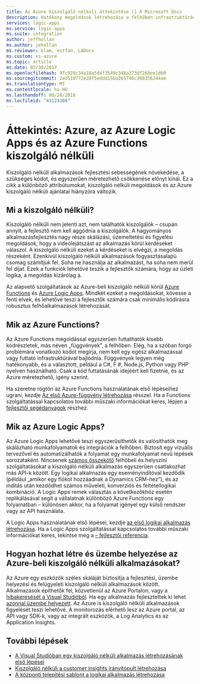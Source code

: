 ```yaml
---
title: Az Azure kiszolgáló nélküli áttekintése |} A Microsoft Docs
description: Hatékony megoldások létrehozása a felhőben infrastruktúrával bajlódnia
services: logic-apps
ms.service: logic-apps
ms.suite: integration
author: jeffhollan
ms.author: jehollan
ms.reviewer: klam, estfan, LADocs
ms.custom: vs-azure
ms.topic: article
ms.date: 03/30/2017
ms.openlocfilehash: 97c928c34a18a5d4f3549c348a273df268ee1db0
ms.sourcegitcommit: 2ad510772e28f5eddd15ba265746c368356244ae
ms.translationtype: MT
ms.contentlocale: hu-HU
ms.lasthandoff: 08/28/2018
ms.locfileid: "43123308"
---
```

# <a name="overview-azure-serverless-with-azure-logic-apps-and-azure-functions"></a>Áttekintés: Azure, az Azure Logic Apps és az Azure Functions kiszolgáló nélküli

Kiszolgáló nélküli alkalmazások fejlesztési sebességének növekedése, a szükséges kódot, és egyszerűen méretezhető csökkenése előnyt kínál.  Ez a cikk a különböző attribútumokat, kiszolgáló nélküli megoldások és az Azure kiszolgáló nélküli ajánlatai hiányzóra változik.

## <a name="what-is-serverless"></a>Mi a kiszolgáló nélküli?

Kiszolgáló nélküli nem jelenti azt, nem találhatók kiszolgálók – csupán annyit, a fejlesztő nem kell aggódnia a kiszolgálók.  A hagyományos alkalmazásfejlesztés nagy része skálázási, üzemeltetési és figyelési megoldások, hogy a videólejátszást az alkalmazás körül kérdéseket válaszol.  A kiszolgáló nélküli ezeket a kérdéseket is elvégzi, a megoldás részeként.  Ezenkívül kiszolgáló nélküli alkalmazások fogyasztásalapú csomag számítjuk fel.  Soha ne használja az alkalmazást, ha soha nem merül fel díjat.  Ezek a funkciók lehetővé teszik a fejlesztők számára, hogy az üzleti logika, a megoldás kizárólag a.

Az alapvető szolgáltatások az Azure-beli kiszolgáló nélküli körül [Azure Functions](https://azure.microsoft.com/services/functions/) és [Azure Logic Apps](https://azure.microsoft.com/services/logic-apps/).  Mindkét ezeket a megoldásokat, kövesse a fenti elvek, és lehetővé teszi a fejlesztők számára csak minimális kódírásra robusztus felhőalkalmazások létrehozását.

## <a name="what-are-azure-functions"></a>Mik az Azure Functions?

Az Azure Functions megoldással egyszerűen futtathatók kisebb kódrészletek, más néven „függvények”, a felhőben. Elég, ha a szóban forgó problémára vonatkozó kódot megírja, nem kell egy egész alkalmazással vagy futtató infrastruktúrával bajlódnia. Függvények legyen még hatékonyabb, és a választott, például a C#, F #, Node.js, Python vagy PHP nyelven használható. Csak a kód futtatásának idejéért kell fizetnie, és az Azure méretezhető, igény szerint.

Ha szeretne rögtön az Azure Functions használatának első lépéseihez ugrani, kezdje [Az első Azure-függvény létrehozása](../azure-functions/functions-create-first-azure-function.md) résszel. Ha a Functions szolgáltatással kapcsolatos további műszaki információkat keres, lépjen a [fejlesztői segédanyagok](../azure-functions/functions-reference.md) részhez.

## <a name="what-are-azure-logic-apps"></a>Mik az Azure Logic Apps?

Az Azure Logic Apps lehetővé teszi egyszerűsíthetők és valósíthatók meg skálázható munkafolyamatok és integrációk a felhőben. Biztosít egy vizuális tervezővel és automatizálhatók a folyamat egy munkafolyamat nevű lépések sorozataként.  Nincsenek [számos összekötő](../connectors/apis-list.md) felhőbeli és helyszíni szolgáltatásokat a kiszolgáló nélküli alkalmazás egyszerűen csatlakozhat más API-k között.  Egy logikai alkalmazás egy eseményindítóval kezdődik (például „amikor egy fiókot hozzáadnak a Dynamics CRM-hez”), és az indítás után kezdődhet számos műveleti, konverziós és feltétellogikai kombináció.  A Logic Apps remek választás a következőkhöz esetén replikálásával segít a vállalatnak különböző Azure Functions egy folyamatban – különösen akkor, ha a folyamat igényel egy külső rendszer vagy az API használata.

A Logic Apps használatának első lépései, kezdje [az első logikai alkalmazás létrehozása](quickstart-create-first-logic-app-workflow.md).  Ha a Logic Apps szolgáltatással kapcsolatos további műszaki információkat keres, tekintse meg a [– fejlesztői referencia](logic-apps-workflow-actions-triggers.md).

## <a name="how-can-i-build-and-deploy-serverless-applications-in-azure"></a>Hogyan hozhat létre és üzembe helyezése az Azure-beli kiszolgáló nélküli alkalmazásokat?

Az Azure egy eszközök széles skáláját biztosítja a fejlesztési, üzembe helyezési és felügyeleti kiszolgáló nélküli alkalmazások között.  Alkalmazások építhetők fel, közvetlenül az Azure Portalon, vagy a [hibakeresését a Visual Studióból](logic-apps-serverless-get-started-vs.md).  Ha egy alkalmazás fejlesztettek ki lehet [azonnal üzembe helyezett](logic-apps-create-deploy-template.md).  Az Azure is kiszolgáló nélküli alkalmazások figyelését teszi lehetővé.  A monitorozás elérhető lesz az Azure portal, az API vagy SDK-k, vagy az integrált eszközök, a Log Analytics és az Application Insights.

## <a name="next-steps"></a>További lépések

* [A Visual Studióban egy kiszolgáló nélküli alkalmazás létrehozásának első lépései](logic-apps-serverless-get-started-vs.md)
* [Kiszolgáló nélküli a customer insights irányítópult létrehozása](logic-apps-scenario-social-serverless.md)
* [A központi telepítési sablont a logikai alkalmazás létrehozása](logic-apps-create-deploy-template.md)